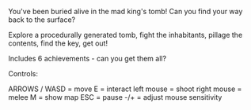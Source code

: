 You've been buried alive in the mad king's tomb! Can you find your way back to the surface?

Explore a procedurally generated tomb, fight the inhabitants, pillage the contents, find the key, get out!

Includes 6 achievements - can you get them all?

Controls:

ARROWS / WASD = move
E = interact
left mouse = shoot
right mouse = melee
M = show map
ESC = pause
-/+ = adjust mouse sensitivity